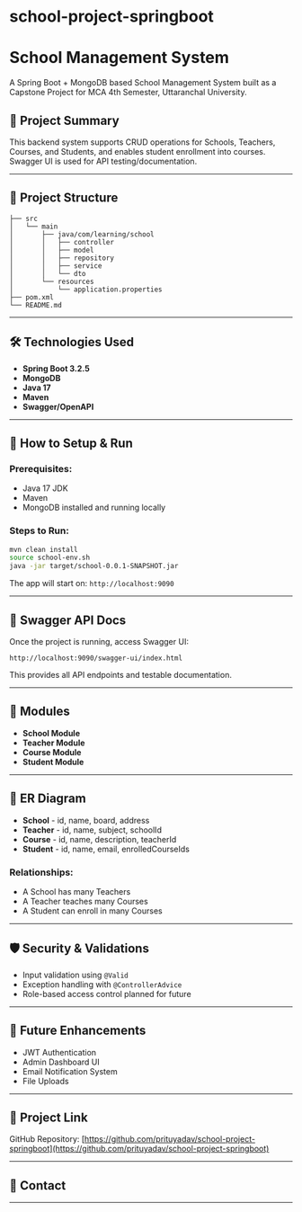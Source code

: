 # school-project-springboot

# School Management System

A Spring Boot + MongoDB based School Management System built as a Capstone Project for MCA 4th Semester, Uttaranchal University.

## 📘 Project Summary

This backend system supports CRUD operations for Schools, Teachers, Courses, and Students, and enables student enrollment into courses. Swagger UI is used for API testing/documentation.

---

## 📁 Project Structure

```
├── src
│   └── main
│       ├── java/com/learning/school
│       │   ├── controller
│       │   ├── model
│       │   ├── repository
│       │   ├── service
│       │   └── dto
│       └── resources
│           └── application.properties
├── pom.xml
└── README.md
```

---

## 🛠️ Technologies Used

* **Spring Boot 3.2.5**
* **MongoDB**
* **Java 17**
* **Maven**
* **Swagger/OpenAPI**

---

## 🔧 How to Setup & Run

### Prerequisites:

* Java 17 JDK
* Maven
* MongoDB installed and running locally

### Steps to Run:

```bash
mvn clean install
source school-env.sh
java -jar target/school-0.0.1-SNAPSHOT.jar
```

The app will start on: `http://localhost:9090`

---

## 📑 Swagger API Docs

Once the project is running, access Swagger UI:

```
http://localhost:9090/swagger-ui/index.html
```

This provides all API endpoints and testable documentation.

---

## 🧠 Modules

* **School Module**
* **Teacher Module**
* **Course Module**
* **Student Module**

---

## 🧩 ER Diagram

* **School** - id, name, board, address
* **Teacher** - id, name, subject, schoolId
* **Course** - id, name, description, teacherId
* **Student** - id, name, email, enrolledCourseIds

### Relationships:

* A School has many Teachers
* A Teacher teaches many Courses
* A Student can enroll in many Courses

---

## 🛡 Security & Validations

* Input validation using `@Valid`
* Exception handling with `@ControllerAdvice`
* Role-based access control planned for future

---

## 🔮 Future Enhancements

* JWT Authentication
* Admin Dashboard UI
* Email Notification System
* File Uploads

---

## 📎 Project Link

GitHub Repository: [https://github.com/prituyadav/school-project-springboot](https://github.com/prituyadav/school-project-springboot)

---

## 📩 Contact

---

